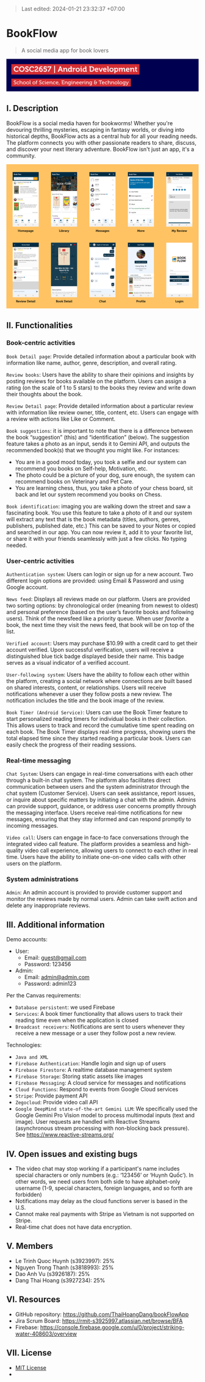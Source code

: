 >Last edited: 2024-01-21 23:32:37 +07:00

# BookFlow
>A social media app for book lovers

![Android Development](https://github.com/ThaiHoangDang/bookFlowApp/blob/main/public/images/courseBanner.png?raw=true)


## I. Description

BookFlow is a social media haven for bookworms! Whether you're devouring thrilling mysteries, escaping in fantasy worlds, or diving into historical depths, BookFlow acts as a central hub for all your reading needs. The platform connects you with other passionate readers to share, discuss, and discover your next literary adventure. BookFlow isn't just an app, it's a community.

![Design](https://github.com/ThaiHoangDang/bookFlowApp/blob/main/public/images/design.png?raw=true)

## II. Functionalities

### Book-centric activities

`Book Detail page`: Provide detailed information about a particular book with information like name, author, genre, description, and overall rating.

`Review books`: Users have the ability to share their opinions and insights by posting reviews for books available on the platform. Users can assign a rating (on the scale of 1 to 5 stars) to the books they review and write down their thoughts about the book.

`Review Detail page`: Provide detailed information about a particular review with information like review owner, title, content, etc. Users can engage with a review with actions like Like or Comment.

`Book suggestions`: it is important to note that there is a difference between the book “suggestion” (this) and “identification” (below). The suggestion feature takes a photo as an input, sends it to Gemini API, and outputs the recommended book(s) that we thought you might like. For instances:

- You are in a good mood today, you took a selfie and our system can recommend you books on Self-help, Motivation, etc.
- The photo could be a picture of your dog, sure enough, the system can recommend books on Veterinary and Pet Care.
- You are learning chess, thus, you take a photo of your chess board, sit back and let our system recommend you books on Chess.

`Book identification`: imaging you are walking down the street and saw a fascinating book. You use this feature to take a photo of it and our system will extract any text that is the book metadata (titles, authors, genres, publishers, published date, etc.) This can be saved to your Notes or copied and searched in our app. You can now review it, add it to your favorite list, or share it with your friends seamlessly with just a few clicks. No typing needed.

### User-centric activities

`Authentication system`: Users can login or sign up for a new account. Two different login options are provided: using Email & Password and using Google account.

`News feed`: Displays all reviews made on our platform. Users are provided two sorting options: by chronological order (meaning from newest to oldest) and personal preference (based on the user’s favorite books and following users). Think of the newsfeed like a priority queue. When user *favorite* a book, the next time they visit the news feed, that book will be on top of the list.

`Verified account`: Users may purchase $10.99 with a credit card to get their account verified. Upon successful verification, users will receive a distinguished blue tick badge displayed beside their name. This badge serves as a visual indicator of a verified account.

`User-following system`: Users have the ability to follow each other within the platform, creating a social network where connections are built based on shared interests, content, or relationships. Users will receive notifications whenever a user they follow posts a new review. The notification includes the title and the book image of the review.

`Book Timer (Android Service)`: Users can use the Book Timer feature to start personalized reading timers for individual books in their collection. This allows users to track and record the cumulative time spent reading on each book. The Book Timer displays real-time progress, showing users the total elapsed time since they started reading a particular book. Users can easily check the progress of their reading sessions.

### Real-time messaging

`Chat System`: Users can engage in real-time conversations with each other through a built-in chat system. The platform also facilitates direct communication between users and the system administrator through the chat system (Customer Service). Users can seek assistance, report issues, or inquire about specific matters by initiating a chat with the admin. Admins can provide support, guidance, or address user concerns promptly through the messaging interface. Users receive real-time notifications for new messages, ensuring that they stay informed and can respond promptly to incoming messages.

`Video call`: Users can engage in face-to face conversations through the integrated video call feature. The platform provides a seamless and high-quality video call experience, allowing users to connect to each other in real time. Users have the ability to initiate one-on-one video calls with other users on the platform.

### System administrations

`Admin`: An admin account is provided to provide customer support and monitor the reviews made by normal users. Admin can take swift action and delete any inappropriate reviews.


## III. Additional information

Demo accounts:
- User:
  - Email: guest@gmail.com
  - Password: 123456
- Admin:
  - Email: admin@admin.com
  - Password: admin123

Per the Canvas requirements:

- `Database persistent`: we used Firebase
- `Services`: A book timer functionality that allows users to track their reading time even when the application is closed
- `Broadcast receivers`: Notifications are sent to users whenever they receive a new message or a user they follow post a new review.

Technologies:

- `Java and XML`
- `Firebase Authentication`: Handle login and sign up of users
- `Firebase Firestore`: A realtime database management system
- `Firebase Storage`: Storing static assets like images
- `Firebase Messaging`: A cloud service for messages and notifications
- `Cloud Functions`: Respond to events from Google Cloud services
- `Stripe`: Provide payment API
- `Zegocloud`: Provide video call API
- `Google DeepMind state-of-the-art Gemini LLM`: We specifically used the Google Gemini Pro Vision model to process multimodal inputs (text and image). User requests are handled with Reactive Streams (asynchronous stream processing with non-blocking back pressure). See https://www.reactive-streams.org/


## IV. Open issues and existing bugs

- The video chat may stop working if a participant's name includes special characters or only numbers (e.g.: ‘123456’ or ‘Huynh Quốc’). In other words, we need users from both side to have alphabet-only username (1-9, special characters, foreign languages, and so forth are forbidden)
- Notifications may delay as the cloud functions server is based in the U.S.
- Cannot make real payments with Stripe as Vietnam is not supported on Stripe.
- Real-time chat does not have data encryption.

## V. Members

- Le Trinh Quoc Huynh (s3923997): 25%
- Nguyen Trong Thanh (s3818993): 25%
- Dao Anh Vu (s3926187): 25%
- Dang Thai Hoang (s3927234): 25%

## VI. Resources

- GitHub repository: https://github.com/ThaiHoangDang/bookFlowApp
- Jira Scrum Board: https://rmit-s3925997.atlassian.net/browse/BFA
- Firebase: https://console.firebase.google.com/u/0/project/striking-water-408603/overview

## VII. License
- [MIT License](LICENSE)
- 